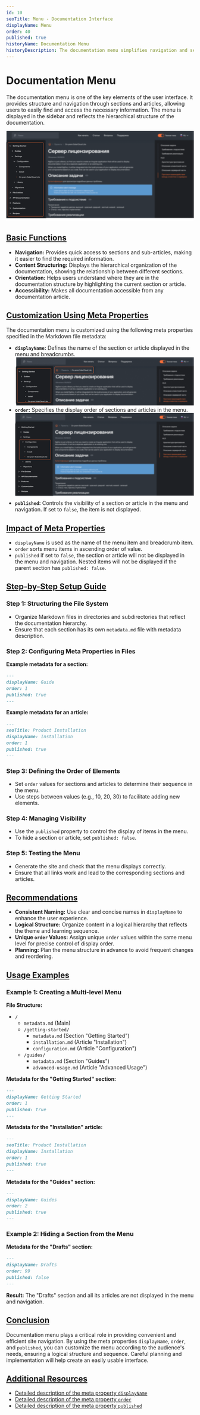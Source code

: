 ```yaml
---
id: 10
seoTitle: Menu - Documentation Interface
displayName: Menu
order: 40
published: true
historyName: Documentation Menu
historyDescription: The documentation menu simplifies navigation and section structure using the `displayName`, `order`, `published` meta properties.
---
```


# Documentation Menu

The documentation menu is one of the key elements of the user interface. It provides structure and navigation through sections and articles, allowing users to easily find and access the necessary information. The menu is displayed in the sidebar and reflects the hierarchical structure of the documentation.

![Menu](https://raw.githubusercontent.com/SolarSpaceTech/product-documentation-help/refs/heads/main/ru/images/menu.png)


## [Basic Functions](basic-functions)

- **Navigation:** Provides quick access to sections and sub-articles, making it easier to find the required information.
- **Content Structuring:** Displays the hierarchical organization of the documentation, showing the relationship between different sections.
- **Orientation:** Helps users understand where they are in the documentation structure by highlighting the current section or article.
- **Accessibility:** Makes all documentation accessible from any documentation article.


## [Customization Using Meta Properties](customization-using-meta-properties)

The documentation menu is customized using the following meta properties specified in the Markdown file metadata:

- **`displayName`:** Defines the name of the section or article displayed in the menu and breadcrumbs.
  ![Impact of the displayName property](https://raw.githubusercontent.com/SolarSpaceTech/product-documentation-help/refs/heads/main/ru/images/display-name.png)
- **`order`:** Specifies the display order of sections and articles in the menu.
  ![Impact of the order property](https://raw.githubusercontent.com/SolarSpaceTech/product-documentation-help/refs/heads/main/ru/images/order.png)
- **`published`:** Controls the visibility of a section or article in the menu and navigation. If set to `false`, the item is not displayed.


## [Impact of Meta Properties](impact-of-meta-properties)

- `displayName` is used as the name of the menu item and breadcrumb item.
- `order` sorts menu items in ascending order of value.
- `published` if set to `false`, the section or article will not be displayed in the menu and navigation. Nested items will not be displayed if the parent section has `published: false`.


## [Step-by-Step Setup Guide](step-by-step-setup-guide)

### Step 1: Structuring the File System

- Organize Markdown files in directories and subdirectories that reflect the documentation hierarchy.
- Ensure that each section has its own `metadata.md` file with metadata description.

### Step 2: Configuring Meta Properties in Files

**Example metadata for a section:**

```md
---
displayName: Guide
order: 1
published: true
---
```

**Example metadata for an article:**

```md
---
seoTitle: Product Installation
displayName: Installation
order: 1
published: true
---
```

### Step 3: Defining the Order of Elements

- Set `order` values for sections and articles to determine their sequence in the menu.
- Use steps between values (e.g., 10, 20, 30) to facilitate adding new elements.

### Step 4: Managing Visibility

- Use the `published` property to control the display of items in the menu.
- To hide a section or article, set `published: false`.

### Step 5: Testing the Menu

- Generate the site and check that the menu displays correctly.
- Ensure that all links work and lead to the corresponding sections and articles.


## [Recommendations](recommendations)

- **Consistent Naming:** Use clear and concise names in `displayName` to enhance the user experience.
- **Logical Structure:** Organize content in a logical hierarchy that reflects the theme and learning sequence.
- **Unique `order` Values:** Assign unique `order` values within the same menu level for precise control of display order.
- **Planning:** Plan the menu structure in advance to avoid frequent changes and reordering.


## [Usage Examples](examples)

### Example 1: Creating a Multi-level Menu

**File Structure:**

- `/`
  - `metadata.md` (Main)
  - `/getting-started/`
    - `metadata.md` (Section "Getting Started")
    - `installation.md` (Article "Installation")
    - `configuration.md` (Article "Configuration")
  - `/guides/`
    - `metadata.md` (Section "Guides")
    - `advanced-usage.md` (Article "Advanced Usage")

**Metadata for the "Getting Started" section:**

```md
---
displayName: Getting Started
order: 1
published: true
---
```

**Metadata for the "Installation" article:**

```md
---
seoTitle: Product Installation
displayName: Installation
order: 1
published: true
---
```

**Metadata for the "Guides" section:**

```md
---
displayName: Guides
order: 2
published: true
---
```


### Example 2: Hiding a Section from the Menu

**Metadata for the "Drafts" section:**

```md
---
displayName: Drafts
order: 99
published: false
---
```

**Result:** The "Drafts" section and all its articles are not displayed in the menu and navigation.


## [Conclusion](conclusion)

Documentation menu plays a critical role in providing convenient and efficient site navigation. By using the meta properties `displayName`, `order`, and `published`,
you can customize the menu according to the audience's needs, ensuring a logical structure and sequence. Careful planning
and implementation will help create an easily usable interface.


## [Additional Resources](additional-resources)

- [Detailed description of the meta property `displayName`]([37])
- [Detailed description of the meta property `order`]([45])
- [Detailed description of the meta property `published`]([46])
